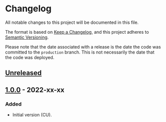 # Changelog

All notable changes to this project will be documented in this file.

The format is based on [Keep a Changelog](https://keepachangelog.com/en/1.0.0/),
and this project adheres to [Semantic Versioning](https://semver.org/spec/v2.0.0.html).

Please note that the date associated with a release is the date the code
was committed to the `production` branch. This is not necessarily the date that
the code was deployed. 

## [Unreleased]

## [1.0.0] - 2022-xx-xx

### Added

- Initial version (CU).

[unreleased]: https://github.com/bravetechnologycoop/LoraBraveSensor/compare/v1.1.0...HEAD
[1.0.0]: https://github.com/bravetechnologycoop/LoraBraveSensor/releases/tag/v1.0.0
